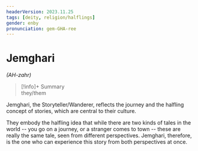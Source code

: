 ```yaml
---
headerVersion: 2023.11.25
tags: [deity, religion/halflings]
gender: enby
pronunciation: gem-GHA-ree
---
```

# Jemghari
*(AH-zahr)*
>[!info]+ Summary  
> they/them

Jemghari, the Storyteller/Wanderer, reflects the journey and the halfling concept of stories, which are central to their culture. 

They embody the halfling idea that while there are two kinds of tales in the world -- you go on a journey, or a stranger comes to town -- these are really the same tale, seen from different perspectives. Jemghari, therefore, is the one who can experience this story from both perspectives at once.